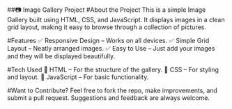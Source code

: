 ##📷 Image Gallery Project
#About the Project
This is a simple Image Gallery built using HTML, CSS, and JavaScript. It displays images in a clean grid layout, making it easy to browse through a collection of pictures.

#Features
✅ Responsive Design – Works on all devices.
✅ Simple Grid Layout – Neatly arranged images.
✅ Easy to Use – Just add your images and they will be displayed beautifully.

#Tech Used
🔹 HTML – For the structure of the gallery.
🔹 CSS – For styling and layout.
🔹 JavaScript – For basic functionality.

#Want to Contribute?
Feel free to fork the repo, make improvements, and submit a pull request. Suggestions and feedback are always welcome.
